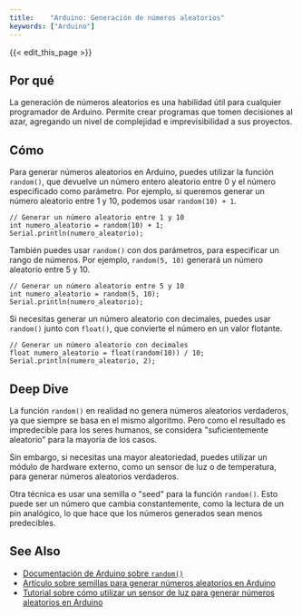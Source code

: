 ```yaml
---
title:    "Arduino: Generación de números aleatorios"
keywords: ["Arduino"]
---
```


{{< edit_this_page >}}

## Por qué

La generación de números aleatorios es una habilidad útil para cualquier programador de Arduino. Permite crear programas que tomen decisiones al azar, agregando un nivel de complejidad e imprevisibilidad a sus proyectos.

## Cómo

Para generar números aleatorios en Arduino, puedes utilizar la función `random()`, que devuelve un número entero aleatorio entre 0 y el número especificado como parámetro. Por ejemplo, si queremos generar un número aleatorio entre 1 y 10, podemos usar `random(10) + 1`.

```Arduino
// Generar un número aleatorio entre 1 y 10
int numero_aleatorio = random(10) + 1;
Serial.println(numero_aleatorio);
```

También puedes usar `random()` con dos parámetros, para especificar un rango de números. Por ejemplo, `random(5, 10)` generará un número aleatorio entre 5 y 10.

```Arduino
// Generar un número aleatorio entre 5 y 10
int numero_aleatorio = random(5, 10);
Serial.println(numero_aleatorio);
```

Si necesitas generar un número aleatorio con decimales, puedes usar `random()` junto con `float()`, que convierte el número en un valor flotante.

```Arduino
// Generar un número aleatorio con decimales
float numero_aleatorio = float(random(10)) / 10;
Serial.println(numero_aleatorio, 2);
```

## Deep Dive

La función `random()` en realidad no genera números aleatorios verdaderos, ya que siempre se basa en el mismo algoritmo. Pero como el resultado es impredecible para los seres humanos, se considera "suficientemente aleatorio" para la mayoría de los casos.

Sin embargo, si necesitas una mayor aleatoriedad, puedes utilizar un módulo de hardware externo, como un sensor de luz o de temperatura, para generar números aleatorios verdaderos.

Otra técnica es usar una semilla o "seed" para la función `random()`. Esto puede ser un número que cambia constantemente, como la lectura de un pin analógico, lo que hace que los números generados sean menos predecibles.

## See Also

- [Documentación de Arduino sobre `random()`](https://www.arduino.cc/reference/en/language/functions/random-numbers/random/)
- [Artículo sobre semillas para generar números aleatorios en Arduino](https://arduinobasics.blogspot.com/2013/02/random-numbers-from-analogue-pin.html)
- [Tutorial sobre cómo utilizar un sensor de luz para generar números aleatorios en Arduino](https://www.instructables.com/id/Random-Number-generator-using-Arduino-and-LDR/)